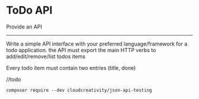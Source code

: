 # ToDo API

Provide an API
**************
Write a simple API interface with your preferred language/framework for a todo application.
the API must export the main HTTP verbs to add/edit/remove/list todos items 

Every todo item must contain two entries (title, done)

//todo
```
composer require --dev cloudcreativity/json-api-testing
```
